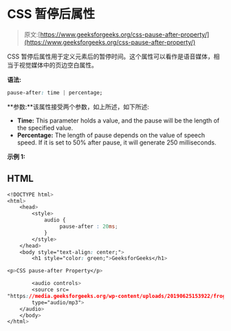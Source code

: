 # CSS 暂停后属性

> 原文:[https://www.geeksforgeeks.org/css-pause-after-property/](https://www.geeksforgeeks.org/css-pause-after-property/)

CSS 暂停后属性用于定义元素后的暂停时间。这个属性可以看作是语音媒体，相当于视觉媒体中的页边空白属性。

**语法:**

```css
pause-after: time | percentage;

```

**参数:**该属性接受两个参数，如上所述，如下所述:

*   **Time:** This parameter holds a value, and the pause will be the length of the specified value.
*   **Percentage:** The length of pause depends on the value of speech speed. If it is set to 50% after pause, it will generate 250 milliseconds.

**示例 1:**

## HTML

```css
<!DOCTYPE html>
<html>
    <head>
        <style>
            audio {
                 pause-after : 20ms;
            }
        </style>
    </head>
    <body style="text-align: center;">
        <h1 style="color: green;">GeeksforGeeks</h1>

<p>CSS pause-after Property</p>

        <audio controls> 
        <source src= 
"https://media.geeksforgeeks.org/wp-content/uploads/20190625153922/frog.mp3"
        type="audio/mp3"> 
    </audio> 
    </body>
</html>
```